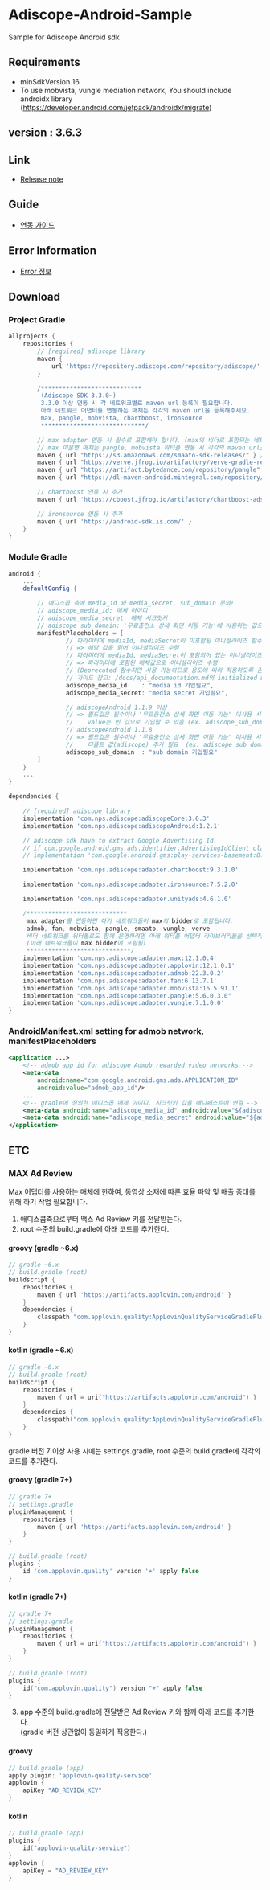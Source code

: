 # Adiscope-Android-Sample
Sample for Adiscope Android sdk

## Requirements
- minSdkVersion 16
- To use mobvista, vungle mediation network, You should include androidx library (https://developer.android.com/jetpack/androidx/migrate)

## version : 3.6.3

## Link
- [Release note](https://github.com/adiscope/Adiscope-Android-Sample/wiki/release_note)

## Guide
- [연동 가이드](https://github.com/adiscope/Adiscope-Android-Sample/blob/master/AdiscopeSDKGuide.md)

## Error Information
- [Error 정보](https://github.com/adiscope/Adiscope-Android-Sample/blob/master/docs/error_info.md)

## Download

### Project Gradle
```groovy
allprojects {
    repositories {
        // [required] adiscope library
        maven {
            url 'https://repository.adiscope.com/repository/adiscope/'
        }

        /****************************
         (Adiscope SDK 3.3.0~) 
         3.3.0 이상 연동 시 각 네트워크별로 maven url 등록이 필요합니다.
         아래 네트워크 어댑터를 연동하는 매체는 각각의 maven url을 등록해주세요.
         max, pangle, mobvista, chartboost, ironsource 
         *****************************/

        // max adapter 연동 시 필수로 포함해야 합니다. (max의 비더로 포함되는 네트워크: smaato, pangle, mobvista, verve)
        // max 미운영 매체는 pangle, mobvista 워터폴 연동 시 각각의 maven url을 추가하셔야 합니다.
        maven { url "https://s3.amazonaws.com/smaato-sdk-releases/" } // max bidder로 max 연동 시 추가
        maven { url "https://verve.jfrog.io/artifactory/verve-gradle-release" } // max bidder로 max 연동 시 추가
        maven { url "https://artifact.bytedance.com/repository/pangle" } // max 혹은 pangle 연동 시 추가
        maven { url "https://dl-maven-android.mintegral.com/repository/mbridge_android_sdk_oversea" } // max 혹은 mobvista 연동 시 추가

        // chartboost 연동 시 추가
        maven { url 'https://cboost.jfrog.io/artifactory/chartboost-ads/' }

        // ironsource 연동 시 추가
        maven { url 'https://android-sdk.is.com/' }
    }
}
```

### Module Gradle

```groovy
android {
    ...
    defaultConfig {

        // 애디스콥 측에 media_id 와 media_secret, sub_domain 문의!
        // adiscope_media_id: 매체 아이디
        // adiscope_media_secret: 매체 시크릿키
        // adiscope_sub_domain: '무료충전소 상세 화면 이동 기능'에 사용하는 값으로, 해당 기능 적용 시 애디스콥과 협의 필요
        manifestPlaceholders = [
                // 파라미터에 mediaId, mediaSecret이 미포함된 이니셜라이즈 함수를 사용할 경우 
                // => 해당 값을 읽어 이니셜라이즈 수행
                // 파라미터에 mediaId, mediaSecret이 포함되어 있는 이니셜라이즈 함수를 사용할 경우
                // => 파라미터에 포함된 매체값으로 이니셜라이즈 수행
                // (Deprecated 함수지만 사용 가능하므로 용도에 따라 적용하도록 권장)
                // 가이드 참고: /docs/api_documentation.md의 initialized Definition
                adiscope_media_id    : "media id 기입필요",
                adiscope_media_secret: "media secret 기입필요",

                // adiscopeAndroid 1.1.9 이상
                // => 필드값은 필수이나 '무료충전소 상세 화면 이동 기능' 미사용 시 
                //    value는 빈 값으로 기입할 수 있음 (ex. adiscope_sub_domain: "")
                // adiscopeAndroid 1.1.8
                // => 필드값은 필수이나 '무료충전소 상세 화면 이동 기능' 미사용 시 
                //    디폴트 값(adiscope) 추가 필요  (ex. adiscope_sub_domain: "adiscope")
                adiscope_sub_domain  : "sub domain 기입필요"
        ]
    }
    ...
}

dependencies {

    // [required] adiscope library
    implementation 'com.nps.adiscope:adiscopeCore:3.6.3'
    implementation 'com.nps.adiscope:adiscopeAndroid:1.2.1'

    // adiscope sdk have to extract Google Advertising Id.
    // if com.google.android.gms.ads.identifier.AdvertisingIdClient class is not included in your app, uncomment following code
    // implementation 'com.google.android.gms:play-services-basement:8.3.0'

    implementation 'com.nps.adiscope:adapter.chartboost:9.3.1.0'        // chartboost

    implementation 'com.nps.adiscope:adapter.ironsource:7.5.2.0'        // ironsource

    implementation 'com.nps.adiscope:adapter.unityads:4.6.1.0'          // unityads

    /****************************
     max adapter를 연동하면 하기 네트워크들이 max의 bidder로 포함됩니다.
     admob, fan, mobvista, pangle, smaato, vungle, verve
     비더 네트워크를 워터폴로도 함께 운영하려면 아래 워터폴 어댑터 라이브러리들을 선택적으로 포함해야 합니다.
     (아래 네트워크들이 max bidder에 포함됨)
     *****************************/
    implementation 'com.nps.adiscope:adapter.max:12.1.0.4'              // max
    implementation 'com.nps.adiscope:adapter.applovin:12.1.0.1'         // applovin (waterfall adapter)
    implementation 'com.nps.adiscope:adapter.admob:22.3.0.2'            // admob (use play-services-ads:22.3.0 dependency)
    implementation 'com.nps.adiscope:adapter.fan:6.13.7.1'              // fan
    implementation 'com.nps.adiscope:adapter.mobvista:16.5.91.1'        // mobvista (use androidx)
    implementation "com.nps.adiscope:adapter.pangle:5.6.0.3.0"          // pangle
    implementation 'com.nps.adiscope:adapter.vungle:7.1.0.0'            // vungle (use androidx)
}
```

### AndroidManifest.xml setting for admob network, manifestPlaceholders
```xml
<application ...>
    <!-- admob app id for adiscope Admob rewarded video networks -->
    <meta-data
        android:name="com.google.android.gms.ads.APPLICATION_ID"
        android:value="admob_app_id"/>
    ...
    <!-- gradle에 정의한 애디스콥 매체 아이디, 시크릿키 값을 매니페스트에 연결 -->
    <meta-data android:name="adiscope_media_id" android:value="${adiscope_media_id}"/>
    <meta-data android:name="adiscope_media_secret" android:value="${adiscope_media_secret}"/>
</application>
```

## ETC
### MAX Ad Review
Max 어댑터를 사용하는 매체에 한하여, 동영상 소재에 따른 효율 파악 및 매출 증대를 위해 하기 작업 필요합니다.

1. 애디스콥측으로부터 맥스 Ad Review 키를 전달받는다.
2. root 수준의 build.gradle에 아래 코드를 추가한다.

#### groovy (gradle ~6.x)

```groovy
// gradle ~6.x
// build.gradle (root)
buildscript {
    repositories {
        maven { url 'https://artifacts.applovin.com/android' }
    }
    dependencies {
        classpath "com.applovin.quality:AppLovinQualityServiceGradlePlugin:+"
    }
}
```

#### kotlin (gradle ~6.x)

```kotlin
// gradle ~6.x
// build.gradle (root)
buildscript {
    repositories {
        maven { url = uri("https://artifacts.applovin.com/android") }
    }
    dependencies {
        classpath("com.applovin.quality:AppLovinQualityServiceGradlePlugin:+")
    }
}
```

gradle 버전 7 이상 사용 시에는 settings.gradle, root 수준의 build.gradle에 각각의 코드를 추가한다.

#### groovy (gradle 7+)

```groovy
// gradle 7+
// settings.gradle
pluginManagement {
    repositories {
        maven { url 'https://artifacts.applovin.com/android' }
    }
}

// build.gradle (root)
plugins {
    id 'com.applovin.quality' version '+' apply false
}
```

#### kotlin (gradle 7+)

```kotlin
// gradle 7+
// settings.gradle
pluginManagement {
    repositories {
        maven { url = uri("https://artifacts.applovin.com/android") }
    }
}

// build.gradle (root)
plugins {
    id("com.applovin.quality") version "+" apply false
}
```

3. app 수준의 build.gradle에 전달받은 Ad Review 키와 함께 아래 코드를 추가한다.  
   (gradle 버전 상관없이 동일하게 적용한다.)

#### groovy

```groovy
// build.gradle (app)
apply plugin: 'applovin-quality-service'
applovin {
    apiKey "AD_REVIEW_KEY"
} 
```

#### kotlin

```kotlin
// build.gradle (app)
plugins {
    id("applovin-quality-service")
}
applovin {
    apiKey = "AD_REVIEW_KEY"
}
```
